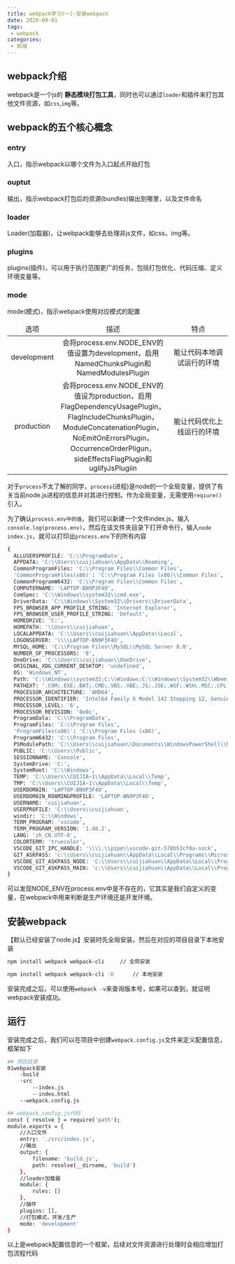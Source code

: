 ```yaml
---
title: webpack学习(一)-安装webpack
date: 2020-09-01
tags:
 - webpack 
categories: 
 - 前端
---
```


## webpack介绍

webpack是一个js的 **静态模块打包工具**，同时也可以通过`loader`和插件来打包其他文件资源，如`css`,`img`等。

<!-- more -->

## webpack的五个核心概念

### entry

入口，指示webpack以哪个文件为入口起点开始打包

### ouptut

输出，指示webpack打包后的资源(bundles)输出到哪里，以及文件命名

### loader

Loader(加载器)，让webpack能够去处理非js文件，如css，img等。

### plugins

plugins(插件)，可以用于执行范围更广的任务，包括打包优化、代码压缩、定义环境变量等。

### mode

mode(模式)，指示webpack使用对应模式的配置
<table style="text-align:center">
    <thead>
        <tr>
            <td>选项</td>
            <td>描述</td>
            <td  width="150">特点</td>
        </tr>
    </thead>
    <tbody>
        <tr>
            <td>development</td>
            <td>会将process.env.NODE_ENV的值设置为development，启用NamedChunksPlugin和NamedModulesPlugin</td>
            <td>能让代码本地调试运行的环境</td>
        </tr>
        <tr>
            <td>production</td>
            <td>会将process.env.NODE_ENV的值设为production，启用FlagDependencyUsagePlugin，FlagIncludeChunksPlugin，ModuleConcatenationPlugin，NoEmitOnErrorsPlugin，OccurrenceOrderPligun，sideEffectsFlagPlugin和uglifyJsPlugiin</td>
            <td>能让代码优化上线运行的环境</td>
        </tr>
    </tbody>
</table>

对于`process`不太了解的同学，`process`(进程)是node的一个全局变量，提供了有关当前node.js进程的信息并对其进行控制。作为全局变量，无需使用`reqiure()`引入。

为了确认`process.env中的值`，我们可以新建一个文件index.js，输入`console.log(process.env)`，然后在该文件夹目录下打开命令行，输入`node index.js`，就可以打印出`process.env`下的所有内容
```bash
{
  ALLUSERSPROFILE: 'C:\\ProgramData',
  APPDATA: 'C:\\Users\\cuijiahuan\\AppData\\Roaming',
  CommonProgramFiles: 'C:\\Program Files\\Common Files',
  'CommonProgramFiles(x86)': 'C:\\Program Files (x86)\\Common Files',
  CommonProgramW6432: 'C:\\Program Files\\Common Files',
  COMPUTERNAME: 'LAPTOP-BN9P3F4O',
  ComSpec: 'C:\\Windows\\system32\\cmd.exe',
  DriverData: 'C:\\Windows\\System32\\Drivers\\DriverData',
  FPS_BROWSER_APP_PROFILE_STRING: 'Internet Explorer',
  FPS_BROWSER_USER_PROFILE_STRING: 'Default',
  HOMEDRIVE: 'C:',
  HOMEPATH: '\\Users\\cuijiahuan',
  LOCALAPPDATA: 'C:\\Users\\cuijiahuan\\AppData\\Local',
  LOGONSERVER: '\\\\LAPTOP-BN9P3F4O',
  MYSQL_HOME: 'C:\\Program Files\\MySQL\\MySQL Server 8.0',
  NUMBER_OF_PROCESSORS: '8',
  OneDrive: 'C:\\Users\\cuijiahuan\\OneDrive',
  ORIGINAL_XDG_CURRENT_DESKTOP: 'undefined',
  OS: 'Windows_NT',
  Path: 'C:\\Windows\\system32;C:\\Windows;C:\\Windows\\System32\\Wbem;C:\\Windows\\System32\\WindowsPowerShell\\v1.0\\;C:\\Windows\\System32\\OpenSSH\\;C:\\Program Files\\nodejs\\;C:\\Program Files\\Git\\cmd;C:\\Program Files\\Intel\\WiFi\\bin\\;C:\\Program Files\\Common Files\\Intel\\WirelessCommon\\;C:\\Program Files\\MySQL\\MySQL Server 8.0\\bin;C:\\Users\\cuijiahuan\\AppData\\Local\\Microsoft\\WindowsApps;C:\\Users\\cuijiahuan\\AppData\\Roaming\\npm;C:\\Users\\cuijiahuan\\AppData\\Local\\Programs\\Microsoft VS Code\\bin;C:\\Users\\cuijiahuan\\AppData\\Local\\GitHubDesktop\\bin;C:\\Program Files\\Bandizip\\',    
  PATHEXT: '.COM;.EXE;.BAT;.CMD;.VBS;.VBE;.JS;.JSE;.WSF;.WSH;.MSC;.CPL',
  PROCESSOR_ARCHITECTURE: 'AMD64',
  PROCESSOR_IDENTIFIER: 'Intel64 Family 6 Model 142 Stepping 12, GenuineIntel',
  PROCESSOR_LEVEL: '6',
  PROCESSOR_REVISION: '8e0c',
  ProgramData: 'C:\\ProgramData',
  ProgramFiles: 'C:\\Program Files',
  'ProgramFiles(x86)': 'C:\\Program Files (x86)',
  ProgramW6432: 'C:\\Program Files',
  PSModulePath: 'C:\\Users\\cuijiahuan\\Documents\\WindowsPowerShell\\Modules;C:\\Program Files\\WindowsPowerShell\\Modules;C:\\Windows\\system32\\WindowsPowerShell\\v1.0\\Modules',
  PUBLIC: 'C:\\Users\\Public',
  SESSIONNAME: 'Console',
  SystemDrive: 'C:',
  SystemRoot: 'C:\\Windows',
  TEMP: 'C:\\Users\\CUIJIA~1\\AppData\\Local\\Temp',
  TMP: 'C:\\Users\\CUIJIA~1\\AppData\\Local\\Temp',
  USERDOMAIN: 'LAPTOP-BN9P3F4O',
  USERDOMAIN_ROAMINGPROFILE: 'LAPTOP-BN9P3F4O',
  USERNAME: 'cuijiahuan',
  USERPROFILE: 'C:\\Users\\cuijiahuan',
  windir: 'C:\\Windows',
  TERM_PROGRAM: 'vscode',
  TERM_PROGRAM_VERSION: '1.48.2',
  LANG: 'zh_CN.UTF-8',
  COLORTERM: 'truecolor',
  VSCODE_GIT_IPC_HANDLE: '\\\\.\\pipe\\vscode-git-578b53cf8a-sock',
  GIT_ASKPASS: 'c:\\Users\\cuijiahuan\\AppData\\Local\\Programs\\Microsoft VS Code\\resources\\app\\extensions\\git\\dist\\askpass.sh',
  VSCODE_GIT_ASKPASS_NODE: 'C:\\Users\\cuijiahuan\\AppData\\Local\\Programs\\Microsoft VS Code\\Code.exe',
  VSCODE_GIT_ASKPASS_MAIN: 'c:\\Users\\cuijiahuan\\AppData\\Local\\Programs\\Microsoft VS Code\\resources\\app\\extensions\\git\\dist\\askpass-main.js'
}
```
可以发现NODE_ENV在process.env中是不存在的，它其实是我们自定义的变量，在webpack中用来判断是生产环境还是开发环境。

## 安装webpack


【默认已经安装了node.js】安装时先全局安装，然后在对应的项目目录下本地安装

```bash
npm install webpack webpack-cli     // 全局安装

npm install webpack webpack-cli -D      // 本地安装
```

安装完成之后，可以使用`webpack -v`来查询版本号，如果可以查到，就证明webpack安装成功。

## 运行

安装完成之后，我们可以在项目中创建`webpack.config.js`文件来定义配置信息，框架如下
```bash
## 项目目录
01webpack安装
    -build
    -src
        --index.js
        --index.html
    --webpack.config.js

## webpack.config.js代码
const { resolve } = require('path');
module.exports = {
    //入口文件
    entry: './src/index.js',
    //输出
    output: {
        filename: 'build.js',
        path: resolve(__dirname, 'build')
    },
    //loader加载器
    module: {
        rules: []
    },
    //插件
    plugins: [],
    //打包模式，开发/生产
    mode: 'development'
}
```
以上是webpack配置信息的一个框架，后续对文件资源进行处理时会相应增加打包流程代码